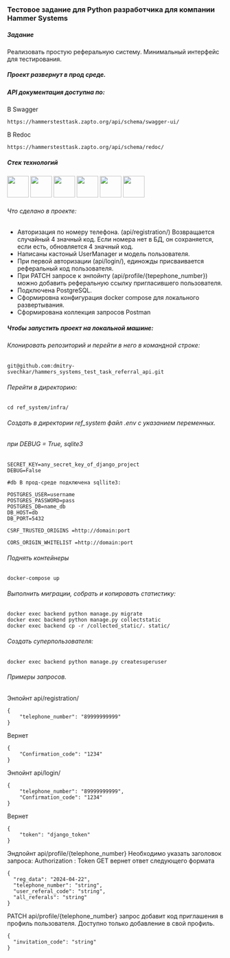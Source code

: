 ### Тестовое задание для Python разработчика для компании Hammer     Systems
##### Задание
Реализовать простую реферальную систему. Минимальный интерфейс для тестирования.
##### Проект развернут в прод среде.
##### API документация доступна по:
В Swagger

```
https://hammerstesttask.zapto.org/api/schema/swagger-ui/
```
В Redoc
```
https://hammerstesttask.zapto.org/api/schema/redoc/
```
##### Стек технологий
<div>
<img src="https://cdn.jsdelivr.net/gh/devicons/devicon@latest/icons/python/python-original.svg" width="50" height="50">
<img src="https://cdn.jsdelivr.net/gh/devicons/devicon@latest/icons/django/django-plain.svg" width="50" height="50">
<img src="https://cdn.jsdelivr.net/gh/devicons/devicon@latest/icons/djangorest/djangorest-line-wordmark.svg" width="50" height="50">
<img src="https://cdn.jsdelivr.net/gh/devicons/devicon@latest/icons/postgresql/postgresql-original.svg" width="50" height="50">
<img src="https://cdn.jsdelivr.net/gh/devicons/devicon@latest/icons/docker/docker-original.svg" width="50" height="50">
<img src="https://cdn.jsdelivr.net/gh/devicons/devicon@latest/icons/nginx/nginx-original.svg" width="50" height="50">
</div>

###### Что сделано в проекте:
- Авторизация по номеру телефона. (api/registration/) Возвращается случайный 4 значный код. Если номера нет в БД, он сохраняется, если есть, обновляется 4 значный код. 
- Написаны кастоный UserManager и модель пользователя. 
- При первой авторизации (api/login/), единожды присваивается реферальный код пользователя. 
- При PATCH запросе к энпойнту (api/profile/{tepephone_number}) можно добавить реферальную ссылку пригласившего пользователя.
- Подключена PostgreSQL. 
- Сформировна конфигурация docker compose для локального развертывания.
- Сформирована коллекция запросов Postman


##### Чтобы запустить проект на локальной машине:
###### Клонировать репозиторий и перейти в него в командной строке:

```
git@github.com:dmitry-svechkar/hammers_systems_test_task_referral_api.git
```
###### Перейти в директорию:
```
cd ref_system/infra/
```
###### Создать в директории ref_system файл .env c указанием переменных.
###### при DEBUG = True, sqlite3

```
SECRET_KEY=any_secret_key_of_django_project
DEBUG=False

#db В прод-среде подключена sqllite3:

POSTGRES_USER=username
POSTGRES_PASSWORD=pass
POSTGRES_DB=name_db
DB_HOST=db
DB_PORT=5432

CSRF_TRUSTED_ORIGINS =http://domain:port

CORS_ORIGIN_WHITELIST =http://domain:port
```
###### Поднять контейнеры
```
docker-compose up
```

###### Выполнить миграции, собрать и копировать статистику:
```
docker exec backend python manage.py migrate
docker exec backend python manage.py collectstatic
docker exec backend cp -r /collected_static/. static/
```
###### Создать суперпользователя:
```
docker exec backend python manage.py сreatesuperuser
```
 
###### Примеры запросов.
Энпойнт api/registration/
```
{
    "telephone_number": "89999999999"
}
```
Вернет
```
{
    "Confirmation_code": "1234"
}
```
Энпойнт api/login/
```
{
    "telephone_number": "89999999999",
    "Confirmation_code": "1234"
}
```
Вернет
```
{
    "token": "django_token"
}
```
Эндпойнт api/profile/{telephone_number}
Необходимо указать заголовок запроса: Authorization : Token <token>
GET вернет ответ следующего формата
```
{
  "reg_data": "2024-04-22",
  "telephone_number": "string",
  "user_referal_code": "string",
  "all_referals": "string"
}
```
PATCH api/profile/{telephone_number} запрос добавит код приглашения в профиль пользователя. Доступно только добавление в свой профиль.
```
{
  "invitation_code": "string"
}
```


